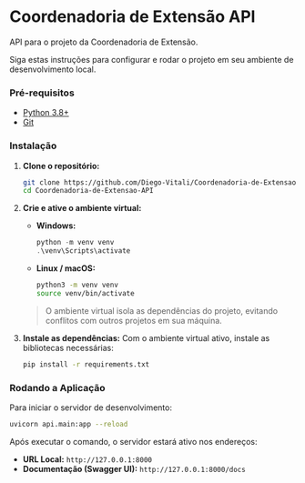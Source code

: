# Coordenadoria de Extensão API

API para o projeto da Coordenadoria de Extensão.

Siga estas instruções para configurar e rodar o projeto em seu ambiente de desenvolvimento local.

### Pré-requisitos

-   [Python 3.8+](https://www.python.org/downloads/)
-   [Git](https://git-scm.com/downloads)

### Instalação

1.  **Clone o repositório:**
    ```bash
    git clone https://github.com/Diego-Vitali/Coordenadoria-de-Extensao-API.git
    cd Coordenadoria-de-Extensao-API
    ```

2.  **Crie e ative o ambiente virtual:**

    -   **Windows:**
        ```powershell
        python -m venv venv
        .\venv\Scripts\activate
        ```

    -   **Linux / macOS:**
        ```bash
        python3 -m venv venv
        source venv/bin/activate
        ```
    > O ambiente virtual isola as dependências do projeto, evitando conflitos com outros projetos em sua máquina.

3.  **Instale as dependências:**
    Com o ambiente virtual ativo, instale as bibliotecas necessárias:
    ```bash
    pip install -r requirements.txt
    ```

### Rodando a Aplicação

Para iniciar o servidor de desenvolvimento:

```bash
uvicorn api.main:app --reload
```

Após executar o comando, o servidor estará ativo nos endereços:

-   **URL Local:** `http://127.0.0.1:8000`
-   **Documentação (Swagger UI):** `http://127.0.0.1:8000/docs`